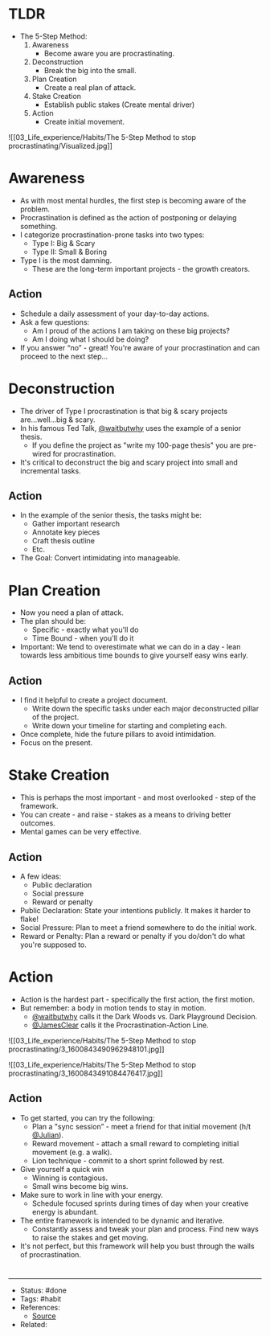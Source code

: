 # TLDR
- The 5-Step Method:
	1. Awareness
		- Become aware you are procrastinating.
	2. Deconstruction
		- Break the big into the small.
	3. Plan Creation
		- Create a real plan of attack.
	4. Stake Creation
		- Establish public stakes (Create mental driver)
	5. Action
		- Create initial movement.

![[03_Life_experience/Habits/The 5-Step Method to stop procrastinating/Visualized.jpg]]

# Awareness
- As with most mental hurdles, the first step is becoming aware of the problem.
- Procrastination is defined as the action of postponing or delaying something.
- I categorize procrastination-prone tasks into two types:
	- Type I: Big & Scary
	- Type II: Small & Boring
- Type I is the most damning.
	- These are the long-term important projects - the growth creators.

## Action
- Schedule a daily assessment of your day-to-day actions.
- Ask a few questions:
	- Am I proud of the actions I am taking on these big projects?
	- Am I doing what I should be doing?
- If you answer “no” - great! You're aware of your procrastination and can proceed to the next step...

# Deconstruction
- The driver of Type I procrastination is that big & scary projects are...well...big & scary.
- In his famous Ted Talk, [@waitbutwhy](https://twitter.com/waitbutwhy) uses the example of a senior thesis.
	- If you define the project as "write my 100-page thesis" you are pre-wired for procrastination.
- It's critical to deconstruct the big and scary project into small and incremental tasks.

## Action
- In the example of the senior thesis, the tasks might be:
	- Gather important research
	- Annotate key pieces
	- Craft thesis outline
	- Etc.
- The Goal: Convert intimidating into manageable.

# Plan Creation
- Now you need a plan of attack.
- The plan should be:
	- Specific - exactly what you'll do
	- Time Bound - when you'll do it
- Important: We tend to overestimate what we can do in a day - lean towards less ambitious time bounds to give yourself easy wins early.

## Action
- I find it helpful to create a project document.
	- Write down the specific tasks under each major deconstructed pillar of the project.
	- Write down your timeline for starting and completing each.
- Once complete, hide the future pillars to avoid intimidation.
- Focus on the present.

# Stake Creation
- This is perhaps the most important - and most overlooked - step of the framework.
- You can create - and raise - stakes as a means to driving better outcomes.
- Mental games can be very effective.

## Action
- A few ideas:
	- Public declaration
	- Social pressure
	- Reward or penalty
- Public Declaration: State your intentions publicly. It makes it harder to flake!
- Social Pressure: Plan to meet a friend somewhere to do the initial work.
- Reward or Penalty: Plan a reward or penalty if you do/don't do what you're supposed to.

# Action
- Action is the hardest part - specifically the first action, the first motion.
- But remember: a body in motion tends to stay in motion.
	- [@waitbutwhy](https://twitter.com/waitbutwhy) calls it the Dark Woods vs. Dark Playground Decision.
	- [@JamesClear](https://twitter.com/JamesClear) calls it the Procrastination-Action Line.

![[03_Life_experience/Habits/The 5-Step Method to stop procrastinating/3_1600843490962948101.jpg]]

![[03_Life_experience/Habits/The 5-Step Method to stop procrastinating/3_1600843491084476417.jpg]]

## Action
- To get started, you can try the following:
	- Plan a "sync session” - meet a friend for that initial movement (h/t [@Julian](https://twitter.com/Julian)).
	- Reward movement - attach a small reward to completing initial movement (e.g. a walk).
	- Lion technique - commit to a short sprint followed by rest.
- Give yourself a quick win
	- Winning is contagious.
	- Small wins become big wins.
- Make sure to work in line with your energy.
	- Schedule focused sprints during times of day when your creative energy is abundant.
- The entire framework is intended to be dynamic and iterative.
	- Constantly assess and tweak your plan and process. Find new ways to raise the stakes and get moving.
- It's not perfect, but this framework will help you bust through the walls of procrastination.

#
---
- Status: #done
- Tags: #habit
- References:
	- [Source](https://twitter.com/SahilBloom/status/1600843825328840709)
- Related:
